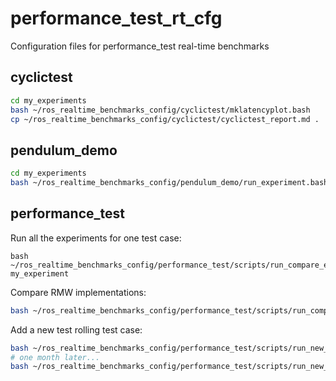 # performance_test_rt_cfg
Configuration files for performance_test real-time benchmarks


## cyclictest

```bash
cd my_experiments
bash ~/ros_realtime_benchmarks_config/cyclictest/mklatencyplot.bash
cp ~/ros_realtime_benchmarks_config/cyclictest/cyclictest_report.md .
```

## pendulum_demo

```bash
cd my_experiments
bash ~/ros_realtime_benchmarks_config/pendulum_demo/run_experiment.bash
```

## performance_test

Run all the experiments for one test case:

```
bash ~/ros_realtime_benchmarks_config/performance_test/scripts/run_compare_experiment_settings.bash my_experiment
```

Compare RMW implementations:

```bash
bash ~/ros_realtime_benchmarks_config/performance_test/scripts/run_compare_rmw.bash rmw_compare 
```

Add a new test rolling test case:

```bash
bash ~/ros_realtime_benchmarks_config/performance_test/scripts/run_new_test_case.bash rolling_experiments galactic 
# one month later...
bash ~/ros_realtime_benchmarks_config/performance_test/scripts/run_new_test_case.bash rolling_experiments galactic 
```